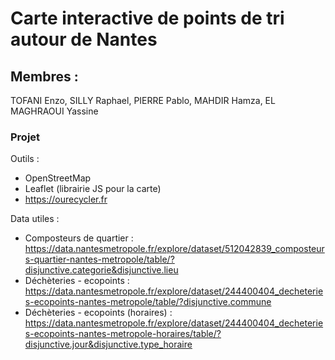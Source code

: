 # Carte interactive de points de tri autour de Nantes

## Membres :
TOFANI Enzo,
SILLY Raphael,
PIERRE Pablo,
MAHDIR Hamza,
EL MAGHRAOUI Yassine

### Projet
Outils : 
- OpenStreetMap
- Leaflet (librairie JS pour la carte)
- https://ourecycler.fr 

Data utiles :
- Composteurs de quartier : https://data.nantesmetropole.fr/explore/dataset/512042839_composteurs-quartier-nantes-metropole/table/?disjunctive.categorie&disjunctive.lieu
- Déchèteries - ecopoints : https://data.nantesmetropole.fr/explore/dataset/244400404_decheteries-ecopoints-nantes-metropole/table/?disjunctive.commune
- Déchèteries - ecopoints (horaires) : https://data.nantesmetropole.fr/explore/dataset/244400404_decheteries-ecopoints-nantes-metropole-horaires/table/?disjunctive.jour&disjunctive.type_horaire


